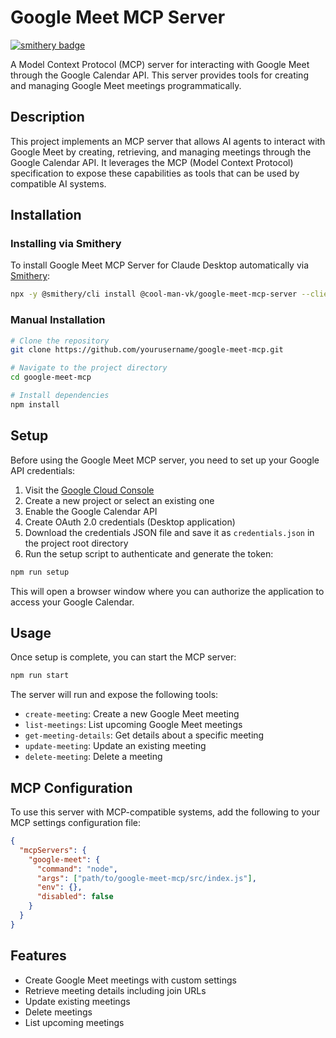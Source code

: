 # Google Meet MCP Server

[![smithery badge](https://smithery.ai/badge/@cool-man-vk/google-meet-mcp-server)](https://smithery.ai/server/@cool-man-vk/google-meet-mcp-server)

A Model Context Protocol (MCP) server for interacting with Google Meet through the Google Calendar API. This server provides tools for creating and managing Google Meet meetings programmatically.

## Description

This project implements an MCP server that allows AI agents to interact with Google Meet by creating, retrieving, and managing meetings through the Google Calendar API. It leverages the MCP (Model Context Protocol) specification to expose these capabilities as tools that can be used by compatible AI systems.

## Installation

### Installing via Smithery

To install Google Meet MCP Server for Claude Desktop automatically via [Smithery](https://smithery.ai/server/@cool-man-vk/google-meet-mcp-server):

```bash
npx -y @smithery/cli install @cool-man-vk/google-meet-mcp-server --client claude
```

### Manual Installation
```bash
# Clone the repository
git clone https://github.com/yourusername/google-meet-mcp.git

# Navigate to the project directory
cd google-meet-mcp

# Install dependencies
npm install
```

## Setup

Before using the Google Meet MCP server, you need to set up your Google API credentials:

1. Visit the [Google Cloud Console](https://console.cloud.google.com/)
2. Create a new project or select an existing one
3. Enable the Google Calendar API
4. Create OAuth 2.0 credentials (Desktop application)
5. Download the credentials JSON file and save it as `credentials.json` in the project root directory
6. Run the setup script to authenticate and generate the token:

```bash
npm run setup
```

This will open a browser window where you can authorize the application to access your Google Calendar.

## Usage

Once setup is complete, you can start the MCP server:

```bash
npm run start
```

The server will run and expose the following tools:

- `create-meeting`: Create a new Google Meet meeting
- `list-meetings`: List upcoming Google Meet meetings
- `get-meeting-details`: Get details about a specific meeting
- `update-meeting`: Update an existing meeting
- `delete-meeting`: Delete a meeting

## MCP Configuration

To use this server with MCP-compatible systems, add the following to your MCP settings configuration file:

```json
{
  "mcpServers": {
    "google-meet": {
      "command": "node",
      "args": ["path/to/google-meet-mcp/src/index.js"],
      "env": {},
      "disabled": false
    }
  }
}
```

## Features

- Create Google Meet meetings with custom settings
- Retrieve meeting details including join URLs
- Update existing meetings
- Delete meetings
- List upcoming meetings
